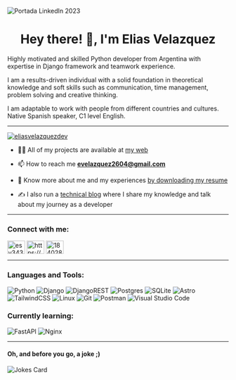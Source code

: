 
![Portada LinkedIn 2023](https://res.cloudinary.com/dwczjy8e4/image/upload/v1695074516/portfolio/Portada_LinkedIn_2023_h6zpwi.png)

<h1 align="center">Hey there! 👋, I'm Elias Velazquez</h1>

<p align="left">Highly motivated and skilled Python developer from Argentina with expertise in Django framework and teamwork experience.<p>
<p align="left">I am a results-driven individual with a solid foundation in theoretical knowledge and soft skills such as communication, time management, problem solving and creative thinking. <p>
<p align="left">I am adaptable to work with people from different countries and cultures. Native Spanish speaker, C1 level English. </p>

 --- 

<p align="left"> <a href="https://github.com/ryo-ma/github-profile-trophy"><img src="https://github-profile-trophy.vercel.app/?username=eliasvelazquezdev&title=Stars,Followers,Repositories,PullRequest" alt="eliasvelazquezdev"/></a> </p>


- 👨‍💻 All of my projects are available at [my web](https://www.evelazquez.dev/)

- 📫 How to reach me **evelazquez2604@gmail.com**

- 📄 Know more about me and my experiences [by downloading my resume](https://asset.cloudinary.com/dwczjy8e4/e9167ebed4450f429d9a4e7283a63f99)

- ✍️ I also run a [technical blog](https://esvdev.me/) where I share my knowledge and talk about my journey as a developer 

 --- 

<h3 align="left">Connect with me:</h3>
<p align="left">
<a href="https://twitter.com/esvdev" target="blank"><img align="center" src="https://raw.githubusercontent.com/rahuldkjain/github-profile-readme-generator/master/src/images/icons/Social/twitter.svg" alt="esv343" height="30" width="40" /></a>
<a href="https://linkedin.com/in/eliassvelazquez/" target="blank"><img align="center" src="https://raw.githubusercontent.com/rahuldkjain/github-profile-readme-generator/master/src/images/icons/Social/linked-in-alt.svg" alt="https://www.linkedin.com/in/eliassvelazquez/" height="30" width="40" /></a>
<a href="https://stackoverflow.com/users/18402832" target="blank"><img align="center" src="https://raw.githubusercontent.com/rahuldkjain/github-profile-readme-generator/master/src/images/icons/Social/stack-overflow.svg" alt="18402832" height="30" width="40" /></a>
</p>

 --- 

<h3 align="left">Languages and Tools:</h3>

![Python](https://ziadoua.github.io/m3-Markdown-Badges/badges/Python/python3.svg) ![Django](https://ziadoua.github.io/m3-Markdown-Badges/badges/Django/django1.svg) ![DjangoREST](https://img.shields.io/badge/DJANGO-REST-ff1709?style=for-the-badge&logo=django&logoColor=white&color=ff1709&labelColor=gray) ![Postgres](https://ziadoua.github.io/m3-Markdown-Badges/badges/PostgreSQL/postgresql1.svg) ![SQLite](https://ziadoua.github.io/m3-Markdown-Badges/badges/SQLite/sqlite1.svg) ![Astro](https://ziadoua.github.io/m3-Markdown-Badges/badges/Astro/astro2.svg) ![TailwindCSS](https://ziadoua.github.io/m3-Markdown-Badges/badges/TailwindCSS/tailwindcss1.svg) ![Linux](https://ziadoua.github.io/m3-Markdown-Badges/badges/Linux/linux2.svg) ![Git](https://ziadoua.github.io/m3-Markdown-Badges/badges/Git/git1.svg) ![Postman](https://ziadoua.github.io/m3-Markdown-Badges/badges/Postman/postman1.svg) ![Visual Studio Code](https://ziadoua.github.io/m3-Markdown-Badges/badges/VisualStudioCode/visualstudiocode1.svg)

<h3 align="left">Currently learning:</h3>

![FastAPI](https://ziadoua.github.io/m3-Markdown-Badges/badges/FastAPI/fastapi1.svg) ![Nginx](https://ziadoua.github.io/m3-Markdown-Badges/badges/NGINX/nginx1.svg)

 --- 

<h4 align="left">Oh, and before you go, a joke ;)</h4>

![Jokes Card](https://readme-jokes.vercel.app/api)

